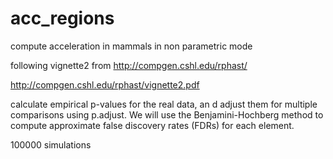 # acc_regions

compute acceleration in mammals in non parametric mode

following vignette2 from http://compgen.cshl.edu/rphast/

http://compgen.cshl.edu/rphast/vignette2.pdf

calculate empirical p-values for the real data, an d adjust them for multiple comparisons using p.adjust. We will use the Benjamini-Hochberg method to compute approximate false discovery rates (FDRs) for each element.

100000 simulations
